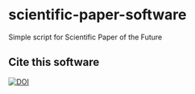# scientific-paper-software
Simple script for Scientific Paper of the Future 

## Cite this software

[![DOI](https://zenodo.org/badge/DOI/10.5281/zenodo.15115505.svg)](https://doi.org/10.5281/zenodo.15115505)
